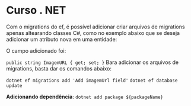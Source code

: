 
# Curso . NET 

Com o migrations do ef, é possível adicionar criar arquivos de migrations apenas altearando classes C#, como no exemplo abaixo que se deseja adicionar um atributo nova em uma entidade: 

O campo adicionado foi:

`public string ImagemURL { get; set; }`
Bara adicionar os arquivos de migrations, basta dar os comandos abaixo:

`dotnet ef migrations add 'Add imagemUrl field'`
`dotnet ef database update`
 
**Adicionando dependência**: `dotnet add package ${packageName}`
    
    